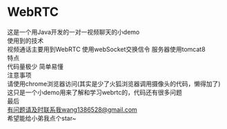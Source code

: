 # WebRTC
这是一个用Java开发的一对一视频聊天的小demo <br>
使用到的技术 <br>
视频通话主要用到WebRTC 使用webSocket交换信令 服务器使用tomcat8<br>
特点<br>
代码量极少 简单易懂 <br>
注意事项<br>
请使用chrome浏览器访问(其实是少了火狐浏览器调用摄像头的代码，懒得加了)<br>
这只是一个小demo用来了解和学习webrtc的，代码还有很多问题 <br>
最后<br>
有问题请及时联系我wang1386528@gmail.com<br>
希望能给小弟我点个star~<br>
